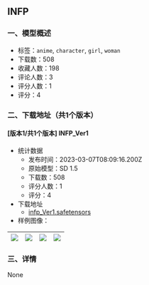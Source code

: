 ## INFP
### 一、模型概述

- 标签：`anime`, `character`, `girl`, `woman`
- 下载数：508
- 收藏人数：198
- 评论人数：3
- 评分人数：1
- 评分：4

### 二、下载地址（共1个版本）

#### [版本1/共1个版本] INFP_Ver1

- 统计数据
  - 发布时间：2023-03-07T08:09:16.200Z
  - 原始模型：SD 1.5
  - 下载数：508
  - 评分人数：1
  - 评分：4
- 下载地址
  - [infp_Ver1.safetensors](https://civitai.com/api/download/models/19745)
- 样例图像：

| <img src="https://image.civitai.com/xG1nkqKTMzGDvpLrqFT7WA/44edba79-4a30-4d92-21ae-f5dc3fbebb00/width=450/207829.jpeg" /> | <img src="https://image.civitai.com/xG1nkqKTMzGDvpLrqFT7WA/4c649721-3677-4e2a-762f-fdf543d87e00/width=450/207836.jpeg" /> | <img src="https://image.civitai.com/xG1nkqKTMzGDvpLrqFT7WA/6b734804-6387-420d-e42f-7c441b04a700/width=450/207835.jpeg" /> | <img src="https://image.civitai.com/xG1nkqKTMzGDvpLrqFT7WA/b70ab6bc-40ea-45fb-9586-5d2581dfc900/width=450/207834.jpeg" /> |
| ---- | ---- | ---- | ---- |


### 三、详情
None